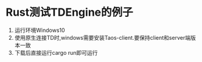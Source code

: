 # Rust测试TDEngine的例子

1. 运行环境Windows10
2. 使用原生连接TD时,windows需要安装Taos-client.要保持client和server端版本一致
3. 下载后直接运行cargo run即可运行